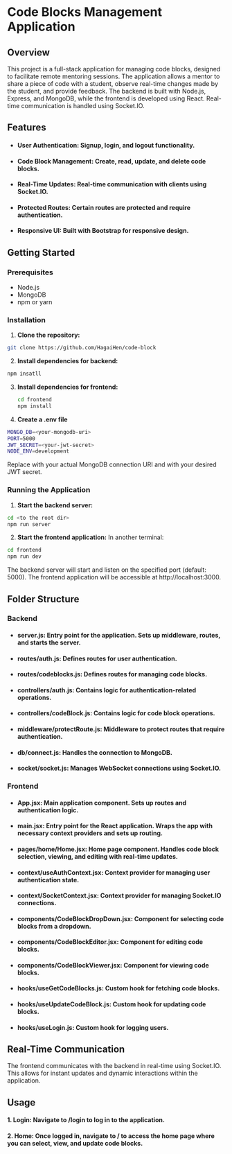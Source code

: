 # Code Blocks Management Application

## Overview

This project is a full-stack application for managing code blocks, designed to facilitate remote mentoring sessions. The application allows a mentor to share a piece of code with a student, observe real-time changes made by the student, and provide feedback. The backend is built with Node.js, Express, and MongoDB, while the frontend is developed using React. Real-time communication is handled using Socket.IO.


## Features

- #### **User Authentication**: Signup, login, and logout functionality.
- #### **Code Block Management**: Create, read, update, and delete code blocks.
- #### **Real-Time Updates**: Real-time communication with clients using Socket.IO.
- #### **Protected Routes**: Certain routes are protected and require authentication.
- #### **Responsive UI**: Built with Bootstrap for responsive design.

## Getting Started

### Prerequisites

- Node.js
- MongoDB
- npm or yarn

### Installation

1. **Clone the repository:**
```bash
git clone https://github.com/HagaiHen/code-block
```

2. **Install dependencies for backend:**
```bash
npm insatll
```

3. **Install dependencies for frontend:**
   ```bash
   cd frontend
   npm install
   ```
4. **Create a .env file**
```bash
MONGO_DB=<your-mongodb-uri>
PORT=5000
JWT_SECRET=<your-jwt-secret>
NODE_ENV=development
```
Replace **<your-mongodb-uri>** with your actual MongoDB connection URI and **<your-jwt-secret>** with your desired JWT secret.

### Running the Application
1. **Start the backend server:**
```bash
cd <to the root dir>
npm run server
```
2. **Start the frontend application:**
In another terminal:
```bash
cd frontend
npm run dev
```
The backend server will start and listen on the specified port (default: 5000). The frontend application will be accessible at http://localhost:3000.

## Folder Structure
### Backend
- #### server.js: Entry point for the application. Sets up middleware, routes, and starts the server.
- #### routes/auth.js: Defines routes for user authentication.
- #### routes/codeblocks.js: Defines routes for managing code blocks.
- #### controllers/auth.js: Contains logic for authentication-related operations.
- #### controllers/codeBlock.js: Contains logic for code block operations.
- #### middleware/protectRoute.js: Middleware to protect routes that require authentication.
- #### db/connect.js: Handles the connection to MongoDB.
- #### socket/socket.js: Manages WebSocket connections using Socket.IO.
### Frontend
- #### App.jsx: Main application component. Sets up routes and authentication logic.
- #### main.jsx: Entry point for the React application. Wraps the app with necessary context providers and sets up routing.
- #### pages/home/Home.jsx: Home page component. Handles code block selection, viewing, and editing with real-time updates.
- #### context/useAuthContext.jsx: Context provider for managing user authentication state.
- #### context/SocketContext.jsx: Context provider for managing Socket.IO connections.
- #### components/CodeBlockDropDown.jsx: Component for selecting code blocks from a dropdown.
- #### components/CodeBlockEditor.jsx: Component for editing code blocks.
- #### components/CodeBlockViewer.jsx: Component for viewing code blocks.
- #### hooks/useGetCodeBlocks.js: Custom hook for fetching code blocks.
- #### hooks/useUpdateCodeBlock.js: Custom hook for updating code blocks.
- #### hooks/useLogin.js: Custom hook for logging users.

## Real-Time Communication
The frontend communicates with the backend in real-time using Socket.IO. This allows for instant updates and dynamic interactions within the application.

## Usage
#### 1. Login: Navigate to /login to log in to the application.
#### 2. Home: Once logged in, navigate to / to access the home page where you can select, view, and update code blocks.
